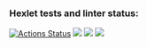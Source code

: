 ### Hexlet tests and linter status:
[![Actions Status](https://github.com/Darkon96/frontend-project-lvl1/workflows/hexlet-check/badge.svg)](https://github.com/Darkon96/frontend-project-lvl1/actions)
<a href="https://codeclimate.com/github/Darkon96/frontend-project-lvl1/maintainability"><img src="https://api.codeclimate.com/v1/badges/944a99a2a84ceaf57d67/maintainability" /></a>
<a href="https://asciinema.org/a/nE93BCKMTZWBdTOejOudLiOP4" target="_blank"><img src="https://asciinema.org/a/nE93BCKMTZWBdTOejOudLiOP4.svg" /></a>
<a href="https://asciinema.org/a/OQ1BihCnS0EW38ZtOEY3BzyGU" target="_blank"><img src="https://asciinema.org/a/OQ1BihCnS0EW38ZtOEY3BzyGU.svg" /></a>